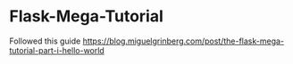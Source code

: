 # Flask-Mega-Tutorial

Followed this guide https://blog.miguelgrinberg.com/post/the-flask-mega-tutorial-part-i-hello-world
